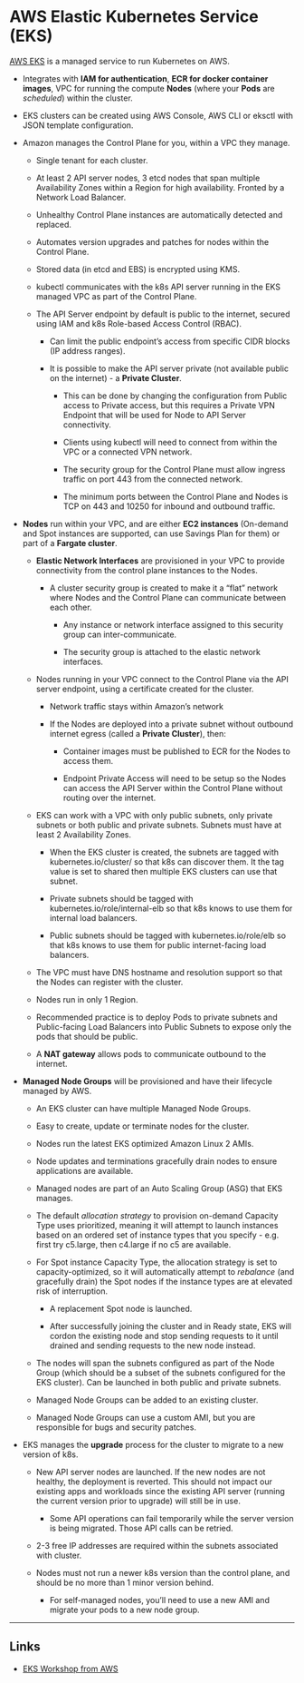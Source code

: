 # AWS Elastic Kubernetes Service (EKS)

[AWS EKS](https://docs.aws.amazon.com/eks/latest/userguide/what-is-eks.html) is a managed service to run Kubernetes on AWS.

- Integrates with **IAM for authentication**, **ECR for docker container images**, VPC for running the compute **Nodes** (where your **Pods** are _scheduled_) within the cluster.
    
- EKS clusters can be created using AWS Console, AWS CLI or eksctl with JSON template configuration.
    
- Amazon manages the Control Plane for you, within a VPC they manage.
    
    - Single tenant for each cluster.
        
    - At least 2 API server nodes, 3 etcd nodes that span multiple Availability Zones within a Region for high availability. Fronted by a Network Load Balancer.
        
    - Unhealthy Control Plane instances are automatically detected and replaced.
        
    - Automates version upgrades and patches for nodes within the Control Plane.
        
    - Stored data (in etcd and EBS) is encrypted using KMS.
        
    - kubectl communicates with the k8s API server running in the EKS managed VPC as part of the Control Plane.
        
    - The API Server endpoint by default is public to the internet, secured using IAM and k8s Role-based Access Control (RBAC).
        
        - Can limit the public endpoint’s access from specific CIDR blocks (IP address ranges).
            
        - It is possible to make the API server private (not available public on the internet) - a **Private Cluster**.
            
            - This can be done by changing the configuration from Public access to Private access, but this requires a Private VPN Endpoint that will be used for Node to API Server connectivity.
                
            - Clients using kubectl will need to connect from within the VPC or a connected VPN network.
                
            - The security group for the Control Plane must allow ingress traffic on port 443 from the connected network.
                
            - The minimum ports between the Control Plane and Nodes is TCP on 443 and 10250 for inbound and outbound traffic.
                
- **Nodes** run within your VPC, and are either **EC2 instances** (On-demand and Spot instances are supported, can use Savings Plan for them) or part of a **Fargate cluster**.
    
    - **Elastic Network Interfaces** are provisioned in your VPC to provide connectivity from the control plane instances to the Nodes.
        
        - A cluster security group is created to make it a “flat” network where Nodes and the Control Plane can communicate between each other.
            
            - Any instance or network interface assigned to this security group can inter-communicate.
                
            - The security group is attached to the elastic network interfaces.
                
    - Nodes running in your VPC connect to the Control Plane via the API server endpoint, using a certificate created for the cluster.
        
        - Network traffic stays within Amazon’s network
            
        - If the Nodes are deployed into a private subnet without outbound internet egress (called a **Private Cluster**), then:
            
            - Container images must be published to ECR for the Nodes to access them.
                
            - Endpoint Private Access will need to be setup so the Nodes can access the API Server within the Control Plane without routing over the internet.
                
    - EKS can work with a VPC with only public subnets, only private subnets or both public and private subnets. Subnets must have at least 2 Availability Zones.
        
        - When the EKS cluster is created, the subnets are tagged with kubernetes.io/cluster/<cluster-name> so that k8s can discover them. It the tag value is set to shared then multiple EKS clusters can use that subnet.
            
        - Private subnets should be tagged with kubernetes.io/role/internal-elb so that k8s knows to use them for internal load balancers.
            
        - Public subnets should be tagged with kubernetes.io/role/elb so that k8s knows to use them for public internet-facing load balancers.
            
    - The VPC must have DNS hostname and resolution support so that the Nodes can register with the cluster.
        
    - Nodes run in only 1 Region.
        
    - Recommended practice is to deploy Pods to private subnets and Public-facing Load Balancers into Public Subnets to expose only the pods that should be public.
        
    - A **NAT gateway** allows pods to communicate outbound to the internet.
        

- **Managed Node Groups** will be provisioned and have their lifecycle managed by AWS.
    
    - An EKS cluster can have multiple Managed Node Groups.
        
    - Easy to create, update or terminate nodes for the cluster.
        
    - Nodes run the latest EKS optimized Amazon Linux 2 AMIs.
        
    - Node updates and terminations gracefully drain nodes to ensure applications are available.
        
    - Managed nodes are part of an Auto Scaling Group (ASG) that EKS manages.
        
    - The default _allocation strategy_ to provision on-demand Capacity Type uses prioritized, meaning it will attempt to launch instances based on an ordered set of instance types that you specify - e.g. first try c5.large, then c4.large if no c5 are available.
        
    - For Spot instance Capacity Type, the allocation strategy is set to capacity-optimized, so it will automatically attempt to _rebalance_ (and gracefully drain) the Spot nodes if the instance types are at elevated risk of interruption.
        
        - A replacement Spot node is launched.
            
        - After successfully joining the cluster and in Ready state, EKS will cordon the existing node and stop sending requests to it until drained and sending requests to the new node instead.
            
    - The nodes will span the subnets configured as part of the Node Group (which should be a subset of the subnets configured for the EKS cluster). Can be launched in both public and private subnets.
        
    - Managed Node Groups can be added to an existing cluster.
        
    - Managed Node Groups can use a custom AMI, but you are responsible for bugs and security patches.
        
- EKS manages the **upgrade** process for the cluster to migrate to a new version of k8s.
    
    - New API server nodes are launched. If the new nodes are not healthy, the deployment is reverted. This should not impact our existing apps and workloads since the existing API server (running the current version prior to upgrade) will still be in use.
        
        - Some API operations can fail temporarily while the server version is being migrated. Those API calls can be retried.
            
    - 2-3 free IP addresses are required within the subnets associated with cluster.
        
    - Nodes must not run a newer k8s version than the control plane, and should be no more than 1 minor version behind.
        
        - For self-managed nodes, you’ll need to use a new AMI and migrate your pods to a new node group.
            

---

## Links

- [EKS Workshop from AWS](https://www.eksworkshop.com/)

